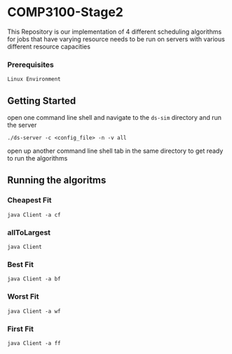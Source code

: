 # COMP3100-Stage2

This Repository is our implementation of 4 different scheduling algorithms for jobs that have varying resource needs to be run on servers with various different resource capacities

### Prerequisites

```
Linux Environment
```

## Getting Started

open one command line shell and navigate to the `ds-sim` directory and run the server

`./ds-server -c <config_file> -n -v all` 

open up another command line shell tab in the same directory to get ready to run the algorithms

## Running the algoritms

### Cheapest Fit
```
java Client -a cf
```

### allToLargest
```
java Client
```

### Best Fit
```
java Client -a bf
```

### Worst Fit
```
java Client -a wf
```

### First Fit
```
java Client -a ff
```


